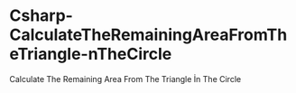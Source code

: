 # Csharp-CalculateTheRemainingAreaFromTheTriangle-nTheCircle
Calculate The Remaining Area From The Triangle İn The Circle
